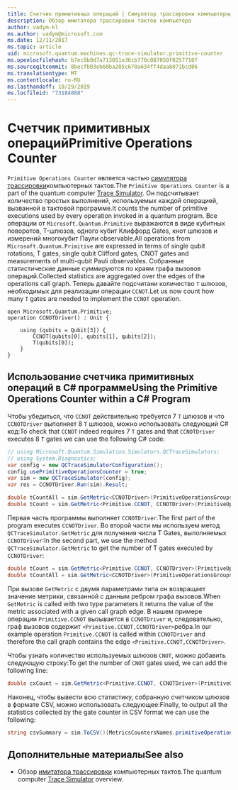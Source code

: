 ```yaml
---
title: Счетчик примитивных операций | Симулятор трассировки компьютерных тактов | Документация Майкрософт
description: Обзор имитатора трассировки тактов компьютера
author: vadym-kl
ms.author: vadym@microsoft.com
ms.date: 12/11/2017
ms.topic: article
uid: microsoft.quantum.machines.qc-trace-simulator.primitive-counter
ms.openlocfilehash: b7ec8b0d7a713051e36cb778c087050f0257710f
ms.sourcegitcommit: 8becfb03eb60ba205c670a634ff4daa8071bcd06
ms.translationtype: MT
ms.contentlocale: ru-RU
ms.lasthandoff: 10/29/2019
ms.locfileid: "73184888"
---
```

# <a name="primitive-operations-counter"></a><span data-ttu-id="f9a9d-103">Счетчик примитивных операций</span><span class="sxs-lookup"><span data-stu-id="f9a9d-103">Primitive Operations Counter</span></span>  

<span data-ttu-id="f9a9d-104">`Primitive Operations Counter` является частью [симулятора трассировки](xref:microsoft.quantum.machines.qc-trace-simulator.intro)компьютерных тактов.</span><span class="sxs-lookup"><span data-stu-id="f9a9d-104">The `Primitive Operations Counter` is a part of the quantum computer [Trace Simulator](xref:microsoft.quantum.machines.qc-trace-simulator.intro).</span></span> <span data-ttu-id="f9a9d-105">Он подсчитывает количество простых выполнений, используемых каждой операцией, вызванной в тактовой программе.</span><span class="sxs-lookup"><span data-stu-id="f9a9d-105">It counts the number of primitive executions used by every operation invoked in a quantum program.</span></span> <span data-ttu-id="f9a9d-106">Все операции от `Microsoft.Quantum.Primitive` выражаются в виде кубитных поворотов, T-шлюзов, одного кубит Клиффорд Gates, кнот шлюзов и измерений многокубит Паули observable.</span><span class="sxs-lookup"><span data-stu-id="f9a9d-106">All operations from `Microsoft.Quantum.Primitive` are expressed in terms of single qubit rotations, T gates, single qubit Clifford gates, CNOT gates and measurements of multi-qubit Pauli observables.</span></span> <span data-ttu-id="f9a9d-107">Собранные статистические данные суммируются по краям графа вызовов операций.</span><span class="sxs-lookup"><span data-stu-id="f9a9d-107">Collected statistics are aggregated over the edges of the operations call graph.</span></span> <span data-ttu-id="f9a9d-108">Теперь давайте подсчитани количество `T` шлюзов, необходимых для реализации операции `CCNOT`.</span><span class="sxs-lookup"><span data-stu-id="f9a9d-108">Let us now count how many `T` gates are needed to implement the `CCNOT` operation.</span></span> 

```qsharp
open Microsoft.Quantum.Primitive;
operation CCNOTDriver() : Unit {

    using (qubits = Qubit[3]) {
        CCNOT(qubits[0], qubits[1], qubits[2]);
        T(qubits[0]);
    } 
}
```

## <a name="using-the-primitive-operations-counter-within-a-c-program"></a><span data-ttu-id="f9a9d-109">Использование счетчика примитивных операций в C# программе</span><span class="sxs-lookup"><span data-stu-id="f9a9d-109">Using the Primitive Operations Counter within a C# Program</span></span>

<span data-ttu-id="f9a9d-110">Чтобы убедиться, что `CCNOT` действительно требуется 7 `T` шлюзов и что `CCNOTDriver` выполняет 8 `T` шлюзов, можно использовать следующий C# код:</span><span class="sxs-lookup"><span data-stu-id="f9a9d-110">To check that `CCNOT` indeed requires 7 `T` gates and that `CCNOTDriver` executes 8 `T` gates we can use the following C# code:</span></span>

```csharp 
// using Microsoft.Quantum.Simulation.Simulators.QCTraceSimulators;
// using System.Diagnostics;
var config = new QCTraceSimulatorConfiguration();
config.usePrimitiveOperationsCounter = true;
var sim = new QCTraceSimulator(config);
var res = CCNOTDriver.Run(sim).Result;

double tCountAll = sim.GetMetric<CCNOTDriver>(PrimitiveOperationsGroupsNames.T);
double tCount = sim.GetMetric<Primitive.CCNOT, CCNOTDriver>(PrimitiveOperationsGroupsNames.T);
```

<span data-ttu-id="f9a9d-111">Первая часть программы выполняет `CCNOTDriver`.</span><span class="sxs-lookup"><span data-stu-id="f9a9d-111">The first part of the program executes `CCNOTDriver`.</span></span> <span data-ttu-id="f9a9d-112">Во второй части мы используем метод `QCTraceSimulator.GetMetric` для получения числа T Gates, выполняемых `CCNOTDriver`:</span><span class="sxs-lookup"><span data-stu-id="f9a9d-112">In the second part, we use the method `QCTraceSimulator.GetMetric` to get the number of T gates executed by `CCNOTDriver`:</span></span> 

```csharp
double tCount = sim.GetMetric<Primitive.CCNOT, CCNOTDriver>(PrimitiveOperationsGroupsNames.T);
double tCountAll = sim.GetMetric<CCNOTDriver>(PrimitiveOperationsGroupsNames.T);
```

<span data-ttu-id="f9a9d-113">При вызове `GetMetric` с двумя параметрами типа он возвращает значение метрики, связанной с данным ребром графа вызовов.</span><span class="sxs-lookup"><span data-stu-id="f9a9d-113">When `GetMetric` is called with two type parameters it returns the value of the metric associated with a given call graph edge.</span></span> <span data-ttu-id="f9a9d-114">В нашем примере операции `Primitive.CCNOT` вызывается в `CCNOTDriver` и, следовательно, граф вызовов содержит `<Primitive.CCNOT,CCNOTDriver>`ребра.</span><span class="sxs-lookup"><span data-stu-id="f9a9d-114">In our example operation `Primitive.CCNOT` is called within `CCNOTDriver` and therefore the call graph contains the edge `<Primitive.CCNOT,CCNOTDriver>`.</span></span> 

<span data-ttu-id="f9a9d-115">Чтобы узнать количество используемых шлюзов `CNOT`, можно добавить следующую строку:</span><span class="sxs-lookup"><span data-stu-id="f9a9d-115">To get the number of `CNOT` gates used, we can add the following line:</span></span>
```csharp
double cxCount = sim.GetMetric<Primitive.CCNOT, CCNOTDriver>(PrimitiveOperationsGroupsNames.CX);
```

<span data-ttu-id="f9a9d-116">Наконец, чтобы вывести всю статистику, собранную счетчиком шлюзов в формате CSV, можно использовать следующее:</span><span class="sxs-lookup"><span data-stu-id="f9a9d-116">Finally, to output all the statistics collected by the gate counter in CSV format we can use the following:</span></span>
```csharp
string csvSummary = sim.ToCSV()[MetricsCountersNames.primitiveOperationsCounter];
```

## <a name="see-also"></a><span data-ttu-id="f9a9d-117">Дополнительные материалы</span><span class="sxs-lookup"><span data-stu-id="f9a9d-117">See also</span></span> ##

- <span data-ttu-id="f9a9d-118">Обзор [имитатора трассировки](xref:microsoft.quantum.machines.qc-trace-simulator.intro) компьютерных тактов.</span><span class="sxs-lookup"><span data-stu-id="f9a9d-118">The quantum computer [Trace Simulator](xref:microsoft.quantum.machines.qc-trace-simulator.intro) overview.</span></span>
